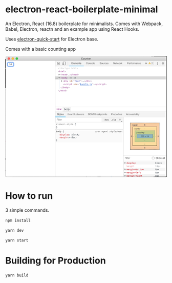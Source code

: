 # electron-react-boilerplate-minimal

An Electron, React (16.8) boilerplate for minimalists. Comes with Webpack, Babel, Electron, reactn and an example app using React Hooks.

Uses [electron-quick-start](https://github.com/electron/electron-quick-start) for Electron base. 

Comes with a basic counting app

![](image.png)

# How to run

3 simple commands.

`npm install`

`yarn dev`

`yarn start`

# Building for Production

`yarn build`
